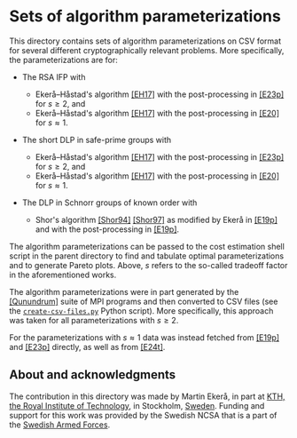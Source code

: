 # Sets of algorithm parameterizations
This directory contains sets of algorithm parameterizations on CSV format for several different cryptographically relevant problems.
More specifically, the parameterizations are for:

- The RSA IFP with
   - Ekerå–Håstad's algorithm [[EH17]](https://doi.org/10.1007/978-3-319-59879-6_20) with the post-processing in [[E23p]](https://doi.org/10.48550/arXiv.2309.01754) for $s \ge 2$, and 
   - Ekerå–Håstad's algorithm [[EH17]](https://doi.org/10.1007/978-3-319-59879-6_20) with the post-processing in [[E20]](https://doi.org/10.1007/s10623-020-00783-2) for $s \approx 1$.

- The short DLP in safe-prime groups with
   - Ekerå–Håstad's algorithm [[EH17]](https://doi.org/10.1007/978-3-319-59879-6_20) with the post-processing in [[E23p]](https://doi.org/10.48550/arXiv.2309.01754) for $s \ge 2$, and 
   - Ekerå–Håstad's algorithm [[EH17]](https://doi.org/10.1007/978-3-319-59879-6_20) with the post-processing in [[E20]](https://doi.org/10.1007/s10623-020-00783-2) for $s \approx 1$.

- The DLP in Schnorr groups of known order with
   - Shor's algorithm [[Shor94]](https://doi.org/10.1109/SFCS.1994.365700) [[Shor97]](https://doi.org/10.1137/S0097539795293172) as modified by Ekerå in [[E19p]](https://doi.org/10.48550/arXiv.1905.09084) and with the post-processing in [[E19p]](https://doi.org/10.48550/arXiv.1905.09084).

The algorithm parameterizations can be passed to the cost estimation shell script in the parent directory to find and tabulate optimal parameterizations and to generate Pareto plots. Above, $s$ refers to the so-called tradeoff factor in the aforementioned works.

The algorithm parameterizations were in part generated by the [[Qunundrum]](https://github.com/ekera/qunundrum) suite of MPI programs and then converted to CSV files (see the [<code>create-csv-files.py</code>](create-csv-files.py) Python script).
More specifically, this approach was taken for all parameterizations with $s \ge 2$.

For the parameterizations with $s \approx 1$ data was instead fetched from [[E19p]](https://doi.org/10.48550/arXiv.1905.09084) and [[E23p]](https://doi.org/10.48550/arXiv.2309.01754) directly, as well as from [[E24t]](https://kth.diva-portal.org/smash/get/diva2:1902626/FULLTEXT01.pdf).

## About and acknowledgments
The contribution in this directory was made by Martin Ekerå, in part at [KTH, the Royal Institute of Technology](https://www.kth.se/en), in Stockholm, [Sweden](https://www.sweden.se).
Funding and support for this work was provided by the Swedish NCSA that is a part of the [Swedish Armed Forces](https://www.mil.se).